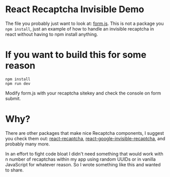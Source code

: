 # React Recaptcha Invisible Demo

The file you probably just want to look at: [form.js](src/js/views/form.js). This is not a package you `npm install`, just an example of how to handle an invisible recaptcha in react without having to npm install anything.

# If you want to build this for some reason
```
npm install
npm run dev
```

Modify form.js with your recaptcha sitekey and check the console on form submit.

# Why?
There are other packages that make nice Recaptcha components, I suggest you check them out: [react-recaptcha](https://github.com/appleboy/react-recaptcha), [react-google-invisible-recaptcha](https://github.com/szchenghuang/react-google-invisible-recaptcha), and probably many more.

In an effort to fight code bloat I didn't need something that would work with n number of recaptchas within my app using random UUIDs or in vanilla JavaScript for whatever reason.  So I wrote something like this and wanted to share.